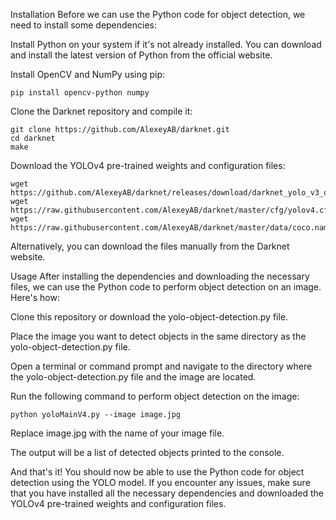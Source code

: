 Installation
Before we can use the Python code for object detection, we need to install some dependencies:

Install Python on your system if it's not already installed. You can download and install the latest version of Python from the official website.

Install OpenCV and NumPy using pip:

```
pip install opencv-python numpy
```

Clone the Darknet repository and compile it:

```
git clone https://github.com/AlexeyAB/darknet.git
cd darknet
make
```

Download the YOLOv4 pre-trained weights and configuration files:

```
wget https://github.com/AlexeyAB/darknet/releases/download/darknet_yolo_v3_optimal/yolov4.weights
wget https://raw.githubusercontent.com/AlexeyAB/darknet/master/cfg/yolov4.cfg
wget https://raw.githubusercontent.com/AlexeyAB/darknet/master/data/coco.names
```
Alternatively, you can download the files manually from the Darknet website.

Usage
After installing the dependencies and downloading the necessary files, we can use the Python code to perform object detection on an image. Here's how:

Clone this repository or download the yolo-object-detection.py file.

Place the image you want to detect objects in the same directory as the yolo-object-detection.py file.

Open a terminal or command prompt and navigate to the directory where the yolo-object-detection.py file and the image are located.

Run the following command to perform object detection on the image:

```
python yoloMainV4.py --image image.jpg
```
Replace image.jpg with the name of your image file.

The output will be a list of detected objects printed to the console.

And that's it! You should now be able to use the Python code for object detection using the YOLO model. If you encounter any issues, make sure that you have installed all the necessary dependencies and downloaded the YOLOv4 pre-trained weights and configuration files.
